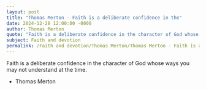 ```yaml
---
layout: post
title: "Thomas Merton - Faith is a deliberate confidence in the"
date: 2024-12-28 12:00:00 -0000
author: Thomas Merton
quote: "Faith is a deliberate confidence in the character of God whose ways you may not understand at the time."
subject: Faith and devotion
permalink: /Faith and devotion/Thomas Merton/Thomas Merton - Faith is a deliberate confidence in the
---
```


Faith is a deliberate confidence in the character of God whose ways you may not understand at the time.

- Thomas Merton
